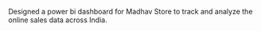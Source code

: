  Designed a power bi dashboard for Madhav Store to track and analyze the online sales data across India.

